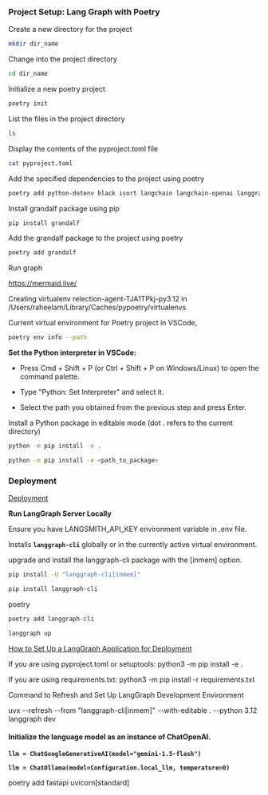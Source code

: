 
### Project Setup: Lang Graph with Poetry

Create a new directory for the project
```bash
mkdir dir_name
```

Change into the project directory
```bash
cd dir_name
```

Initialize a new poetry project
```bash
poetry init
```

List the files in the project directory
```bash
ls
```

Display the contents of the pyproject.toml file
```bash
cat pyproject.toml
```

Add the specified dependencies to the project using poetry
```bash
poetry add python-dotenv black isort langchain langchain-openai langgraph langchain_google_genai
```

Install grandalf package using pip
```bash
pip install grandalf
```

Add the grandalf package to the project using poetry
```bash
poetry add grandalf
```

Run graph

https://mermaid.live/ 

Creating virtualenv relection-agent-TJA1TPkj-py3.12 in /Users/raheelam/Library/Caches/pypoetry/virtualenvs

Current virtual environment for Poetry project in VSCode,
```bash
poetry env info --path
```

**Set the Python interpreter in VSCode:**

* Press Cmd + Shift + P (or Ctrl + Shift + P on Windows/Linux) to open the command palette.

* Type "Python: Set Interpreter" and select it.

* Select the path you obtained from the previous step and press Enter. 

Install a Python package in editable mode (dot . refers to the current directory)

```bash
python -m pip install -e .

python -m pip install -e <path_to_package>
```

### Deployment

[Deployment](https://github.com/langchain-ai/langchain-academy/blob/main/module-1/deployment.ipynb)

**Run LangGraph Server Locally**

Ensure you have LANGSMITH_API_KEY environment variable in .env file.

Installs **`langgraph-cli`** globally or in the currently active virtual environment.

upgrade and install the langgraph-cli package with the [inmem] option.
```bash
pip install -U "langgraph-cli[inmem]"
```

```bash
pip install langgraph-cli
```

poetry
```bash
poetry add langgraph-cli
```

```bash
langgraph up
```


[How to Set Up a LangGraph Application for Deployment](https://langchain-ai.github.io/langgraph/cloud/deployment/setup_pyproject/)


If you are using pyproject.toml or setuptools:
python3 -m pip install -e .

If you are using requirements.txt:
python3 -m pip install -r requirements.txt

Command to Refresh and Set Up LangGraph Development Environment

uvx --refresh --from "langgraph-cli[inmem]" --with-editable . --python 3.12 langgraph dev



#### Initialize the language model as an instance of ChatOpenAI.

**`llm = ChatGoogleGenerativeAI(model="gemini-1.5-flash")`**

**`llm = ChatOllama(model=Configuration.local_llm, temperature=0)`**


poetry add fastapi uvicorn\[standard\] 













